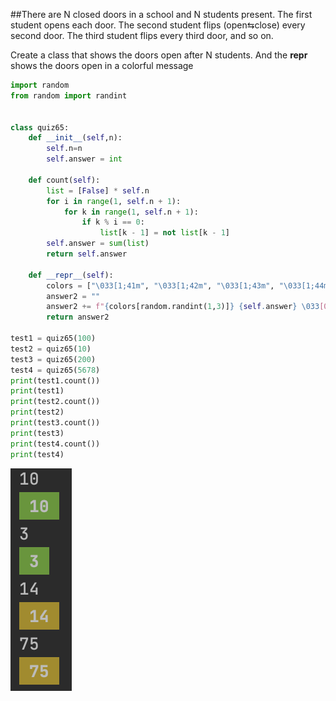 ##There are N closed doors in a school and N students present. The first student opens each door. The second student flips (open⇆close) every second door. The third student flips every third door, and so on. 

Create a class that shows the doors open after N students. And the __repr__ shows the doors open in a colorful message


```.py
import random
from random import randint


class quiz65:
    def __init__(self,n):
        self.n=n
        self.answer = int

    def count(self):
        list = [False] * self.n
        for i in range(1, self.n + 1):
            for k in range(1, self.n + 1):
                if k % i == 0:
                    list[k - 1] = not list[k - 1]
        self.answer = sum(list)
        return self.answer

    def __repr__(self):
        colors = ["\033[1;41m", "\033[1;42m", "\033[1;43m", "\033[1;44m"]
        answer2 = ""
        answer2 += f"{colors[random.randint(1,3)]} {self.answer} \033[00m"
        return answer2

test1 = quiz65(100)
test2 = quiz65(10)
test3 = quiz65(200)
test4 = quiz65(5678)
print(test1.count())
print(test1)
print(test2.count())
print(test2)
print(test3.count())
print(test3)
print(test4.count())
print(test4)
```
![](quiz63.png)
